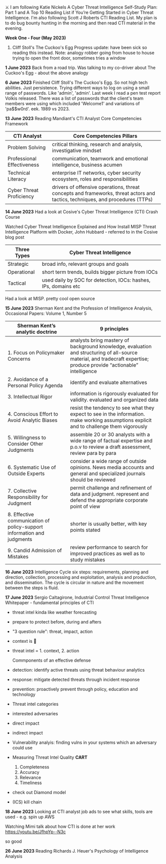 ⚔️ I am following Katie Nickels A Cyber Threat Intelligence Self-Study Plan: Part 1 and A Top 10 Reading List if You’re Getting Started in Cyber Threat Intelligence. I'm also following Scott J Roberts CTI Reading List. My plan is to do bug bounty hunting in the morning and then read CTI material in the evening.

**Week One - Four (May 2023)**
1. Cliff Stoll's The Cuckoo's Egg 
Progress update: have been sick so reading this instead. 
Note: analogy robber going from house to house trying to open the front door, sometimes tries a window

**1 June 2023**
Back from a road trip. Was talking to my co-driver about The Cuckoo's Egg - about the above analogy

**6 June 2023**
Finished Cliff Stoll's The Cuckoo's Egg. So not high tech abilities. Just persistence. Trying different ways to log on using a small range of passwords. Like 'admin', 'admin'. Last week I read a pen test report Volkis released. There was a list of passwords that the client's team members were using which included 'Welcome1' and variations of 'pa$$w0rd'. eek. 1989 vs 2023. 

**13 June 2023**
Reading Mandiant's CTI Analyst Core Competencies Framework

| CTI Analyst | Core Competencies Pillars|
| --- | --- |
| Problem Solving | critical thinking, research and analysis, investigative mindset |
| Professional Effectiveness |communication, teamwork and emotional intelligence, business acumen |
| Technical Literacy | enterprise IT networks, cyber security ecosystem, roles and responsibilities |
| Cyber Threat Proficiency | drivers of offensive operations, threat concepts and frameworks, threat actors and tactics, techniques, and procedures (TTPs) |

**14 June 2023**
Had a look at Cosive's Cyber Threat Intelligence (CTI) Crash Course

Watched Cyber Threat Intelligence Explained and How Install MISP Threat Intelligence Platform with Docker, John Hubbard - referred to in the Cosive blog post

| Three Types | Cyber Threat Intelligence | 
| --- | --- |
| Strategic | broad info, relevant groups and goals |
| Operational | short term trends, builds bigger picture from IOCs |
| Tactical | used daily by SOC for detection, IOCs: hashes, IPs, domains etc |

Had a look at MISP. pretty cool open source

**15 June 2023**
Sherman Kent and the Profession of Intelligence Analysis, Occasional Papers: Volume 1, Number 5 

| Sherman Kent’s analytic doctrine | 9 principles |
| --- | --- |
| 1. Focus on Policymaker Concerns | analysts bring mastery of background knowledge, evaluation and structuring of all-source material, and tradecraft expertise; produce provide “actionable” intelligence |
| 2. Avoidance of a Personal Policy Agenda | identify and evaluate alternatives |
| 3. Intellectual Rigor | information is rigorously evaluated for validity. evaluated and organized data |
| 4. Conscious Effort to Avoid Analytic Biases | resist the tendency to see what they expect to see in the information. make working assumptions explicit and to challenge them vigorously |
| 5. Willingness to Consider Other Judgments | assemble 20 or 30 analysts with a wide range of factual expertise and p.o.v to review a draft assessment, review para by para |
| 6. Systematic Use of Outside Experts | consider a wide range of outside opinions. News media accounts and general and specialized journals should be reviewed |
| 7. Collective Responsibility for Judgment | permit challenge and refinement of data and judgment. represent and defend the appropriate corporate point of view |
| 8. Effective communication of policy-support information and judgments | shorter is usually better, with key points stated |
| 9. Candid Admission of Mistakes | review performance to search for improved practices as well as to study mistakes |

**16 June 2023**
Intelligence Cycle
six steps: requirements, planning and direction, collection, processing and exploitation, analysis and production, and dissemination. The cycle is circular in nature and the movement between the steps is fluid.

**17 June 2023**
Sergio Caltagirone, Industrial Control Threat Intelligence Whitepaper -  fundamental principles of CTI
- threat intel kinda like weather forecasting
- prepare to protect before, during and afters
- "3 question rule": threat, impact, action
- context is 👑
- threat intel = 1. context, 2. action


  Commponents of an effective defense
- detection: identify active threats using threat behaviour analytics
- response: mitigate detected threats through incident response
- prevention: proactively prevent through policy, education and technology


- Threat intel categories
- interested adversaries
- direct impact
- indirect impact
  

- Vulnerability analyis: finding vulns in your systems which an adversary could use

- Measuring Threat Intel Quality
  **CART**
  1. Completeness
  2. Accuracy
  3. Relevance
  4. Timeliness
    
- check out Diamond model
- (ICS) kill chain

**18 June 2023**
Looking at CTI analyst job ads to see what skills, tools are used - e.g. spin up AWS

Watching Mimi talk about how CTI is done at her work
https://youtu.be/JfhpYp--N3c

so good

**26 June 2023**
Reading Richards J. Heuer's Psychology of Intelligence Analysis 
